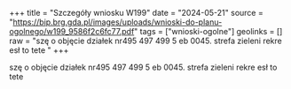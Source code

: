 +++
title = "Szczegóły wniosku W199"
date = "2024-05-21"
source = "https://bip.brg.gda.pl/images/uploads/wnioski-do-planu-ogolnego/w199_9586f2c6fc77.pdf"
tags = ["wnioski-ogolne"]
geolinks = []
raw = "szę o objęcie działek nr495 497 499 5 eb 0045. strefa zieleni  rekre esł to tete "
+++

szę o objęcie działek nr495 497 499 5 eb 0045. strefa zieleni  rekre esł to tete




